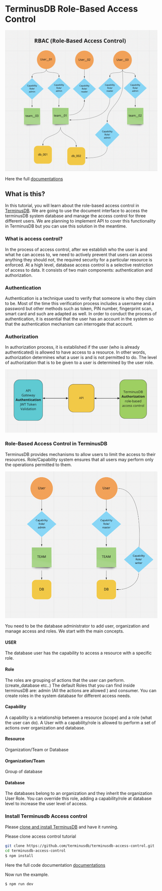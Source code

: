 # TerminusDB Role-Based Access Control

![Access Control](./image/accesscontrol__01.png)

Here the full [documentations](https://terminusdb.github.io/terminusdb-access-control/#/) 

## What is this?

In this tutorial, you will learn about the role-based access control in [TerminusDB](https://terminusdb.com). 
We are going to use the document interface to access the terminusDB system database and manage the access control for three different users. 
We are planning to implement API to cover this functionality in TerminusDB but you can use this solution in the meantime.

### What is access control?
In the process of access control, after we establish who the user is and what he can access to, we need to actively prevent that users can access anything they should not, the required security for a particular resource is enforced. At a high level, database access control is a selective restriction of access to data. It consists of two main components: authentication and authorization.

### Authentication
Authentication is a technique used to verify that someone is who they claim to be. Most of the time this verification process includes a username and a password but other methods such as token, PIN number, fingerprint scan, smart card and such are adapted as well. In order to conduct the process of authentication, it is essential that the user has an account in the system so that the authentication mechanism can interrogate that account.

### Authorization
In authorization process, it is established if the user (who is already authenticated) is allowed to have access to a resource. In other words, authorization determines what a user is and is not permitted to do. The level of authorization that is to be given to a user is determined by the user role. 

![Access Control](./image/accesscontrol__02.png)

### Role-Based Access Control in TerminusDB
TerminusDB provides mechanisms to allow users to limit the access to their resources. Role/Capability system ensures that all users may perform only the operations permitted to them.

![Access Control](./image/accesscontrol__03.png)

You need to be the database administrator to add user, organization and manage access and roles.
We start with the main concepts.

#### USER 
The database user has the capability to access a resource with a specific role.

#### Role
The roles are grouping of actions that the user can perform. (create_database etc..)
The default Roles that you can find inside terminusDB are: admin (All the actions are allowed ) and consumer.
You can create roles in the system database for different access needs. 

#### Capability
A capability is a relationship between a resource (scope) and a role (what the user can do).
A User with a capability/role is allowed to perform a set of actions over organization and database.

#### Resource
Organization/Team or Database

#### Organization/Team
Group of database

#### Database 
The databases belong to an organization and they inherit the organization User Role.
You can override this role, adding a capability/role at database level to increase the user level of access.


### Install Terminusdb  Access control

Please [clone and install TerminusDB](https://github.com/terminusdb/terminusdb-bootstrap) and have it
running.

Please clone access control tutorial

```bash
git clone https://github.com/terminusdb/terminusdb-access-control.git
cd terminusdb-access-control
$ npm install

```
Here the full code documentation [documentations](https://terminusdb.github.io/terminusdb-access-control/#/) 

Now run the example.

```bash
$ npm run dev
```